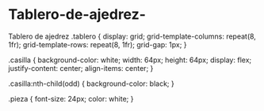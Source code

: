 # Tablero-de-ajedrez-
Tablero de ajedrez 
.tablero {
 display: grid;
 grid-template-columns: repeat(8, 1fr);
 grid-template-rows: repeat(8, 1fr);
 grid-gap: 1px;
}

.casilla {
 background-color: white;
 width: 64px;
 height: 64px;
 display: flex;
 justify-content: center;
 align-items: center;
}

.casilla:nth-child(odd) {
 background-color: black;
}

.pieza {
 font-size: 24px;
 color: white;
}
